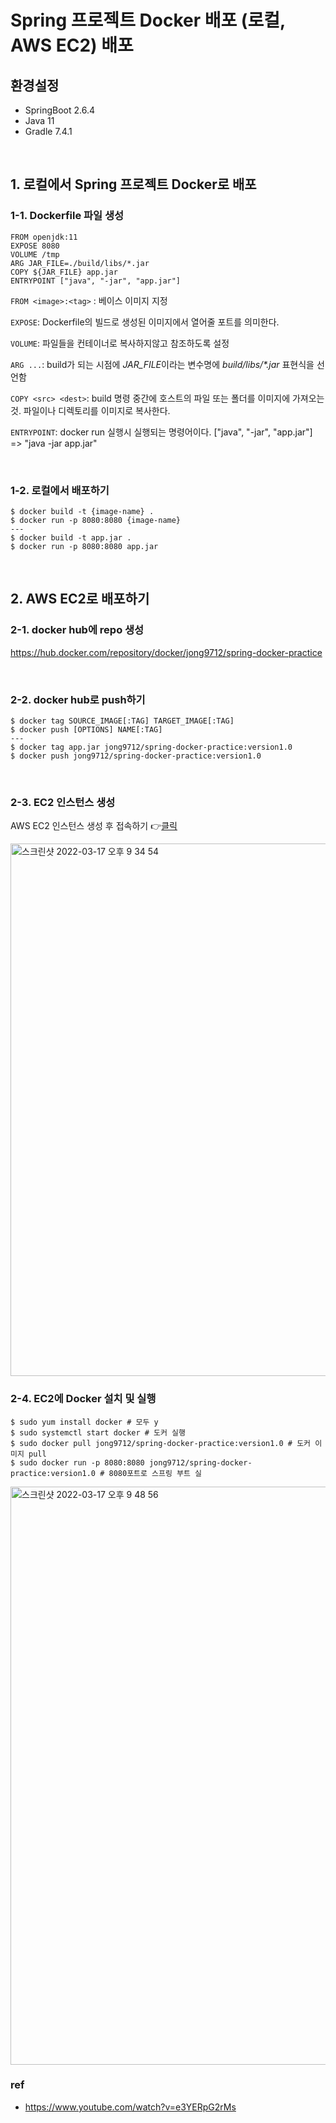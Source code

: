 # Spring 프로젝트 Docker 배포 (로컬, AWS EC2) 배포
## 환경설정
- SpringBoot 2.6.4
- Java 11
- Gradle 7.4.1

<br>

## 1. 로컬에서 Spring 프로젝트 Docker로 배포
### 1-1. Dockerfile 파일 생성
~~~
FROM openjdk:11
EXPOSE 8080
VOLUME /tmp
ARG JAR_FILE=./build/libs/*.jar
COPY ${JAR_FILE} app.jar
ENTRYPOINT ["java", "-jar", "app.jar"]
~~~ 
`FROM <image>:<tag>` : 베이스 이미지 지정

`EXPOSE`: Dockerfile의 빌드로 생성된 이미지에서 열어줄 포트를 의미한다.

`VOLUME`: 파일들을 컨테이너로 복사하지않고 참조하도록 설정

`ARG ...`: build가 되는 시점에 *JAR_FILE*이라는 변수명에 *build/libs/\*.jar* 표현식을 선언함 

`COPY <src> <dest>`: build 명령 중간에 호스트의 파일 또는 폴더를 이미지에 가져오는 것. 파일이나 디렉토리를 이미지로 복사한다.
  
`ENTRYPOINT`: docker run 실행시 실행되는 명령어이다. ["java", "-jar", "app.jar"]  => "java -jar app.jar"
 
<br>
 
 ### 1-2. 로컬에서 배포하기
 ~~~
 $ docker build -t {image-name} .
 $ docker run -p 8080:8080 {image-name}
---
 $ docker build -t app.jar .
 $ docker run -p 8080:8080 app.jar
~~~

<br>
 
## 2. AWS EC2로 배포하기 
### 2-1. docker hub에 repo 생성
https://hub.docker.com/repository/docker/jong9712/spring-docker-practice


<br>

### 2-2. docker hub로 push하기
~~~
$ docker tag SOURCE_IMAGE[:TAG] TARGET_IMAGE[:TAG]
$ docker push [OPTIONS] NAME[:TAG]
---
$ docker tag app.jar jong9712/spring-docker-practice:version1.0
$ docker push jong9712/spring-docker-practice:version1.0
~~~

<br>

### 2-3. EC2 인스턴스 생성
AWS EC2 인스턴스 생성 후 접속하기 👉[클릭](loosie.tistory.com/407)

<img width="852" alt="스크린샷 2022-03-17 오후 9 34 54" src="https://user-images.githubusercontent.com/54282927/158811717-2c3276ef-b3c4-4bdb-9945-407a48d6e5f1.png">


<br>

### 2-4. EC2에 Docker 설치 및 실행
~~~
$ sudo yum install docker # 모두 y
$ sudo systemctl start docker # 도커 실행 
$ sudo docker pull jong9712/spring-docker-practice:version1.0 # 도커 이미지 pull
$ sudo docker run -p 8080:8080 jong9712/spring-docker-practice:version1.0 # 8080포트로 스프링 부트 실
~~~
<img width="925" alt="스크린샷 2022-03-17 오후 9 48 56" src="https://user-images.githubusercontent.com/54282927/158811794-0300c7e8-4d9f-46e9-904f-e686e942212c.png">


<br>

### ref
- https://www.youtube.com/watch?v=e3YERpG2rMs
